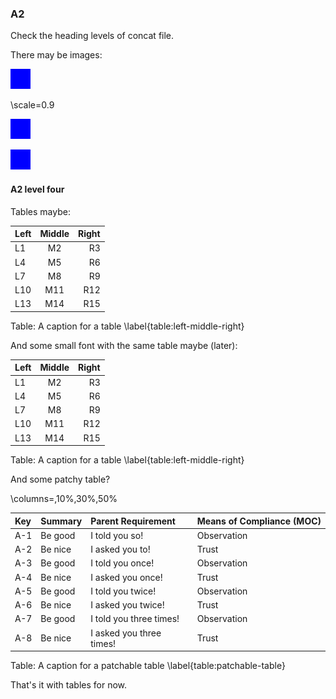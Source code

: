 ### A2

Check the heading levels of concat file.

There may be images:

![Caption Text Blue](images/blue.png "Alt Text Blue")

\scale=0.9

![Caption Text Blue Repeated Image](images/blue.png  "Alt Text Blue Same Repeated Image")

![](images/blue.png  "Alt Text Blue Same Repeated Image Caption Missing")

#### A2 level four

Tables maybe:

| Left | Middle | Right |
|:-----|:------:|------:|
| L1   |   M2   |    R3 |
| L4   |   M5   |    R6 |
| L7   |   M8   |    R9 |
| L10  |  M11   |   R12 |
| L13  |  M14   |   R15 |

Table: A caption for a table \label{table:left-middle-right}

And some small font with the same table maybe (later):


| Left | Middle | Right |
|:-----|:------:|------:|
| L1   |   M2   |    R3 |
| L4   |   M5   |    R6 |
| L7   |   M8   |    R9 |
| L10  |  M11   |   R12 |
| L13  |  M14   |   R15 |

Table: A caption for a table \label{table:left-middle-right}

And some patchy table?

\columns=,10%,30%,50%

| Key | Summary  | Parent Requirement       | Means of Compliance (MOC) |
|:----|:---------|:-------------------------|:--------------------------|
| A-1 | Be good  | I told you so!           | Observation               |
| A-2 | Be nice  | I asked you to!          | Trust                     |
| A-3 | Be good  | I told you once!         | Observation               |
| A-4 | Be nice  | I asked you once!        | Trust                     |
| A-5 | Be good  | I told you twice!        | Observation               |
| A-6 | Be nice  | I asked you twice!       | Trust                     |
| A-7 | Be good  | I told you three times!  | Observation               |
| A-8 | Be nice  | I asked you three times! | Trust                     |

Table: A caption for a patchable table \label{table:patchable-table}

That's it with tables for now.
